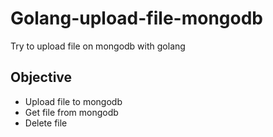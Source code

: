 # Golang-upload-file-mongodb
Try to upload file on mongodb with golang 

## Objective

+ Upload file to mongodb
+ Get file from mongodb
+ Delete file